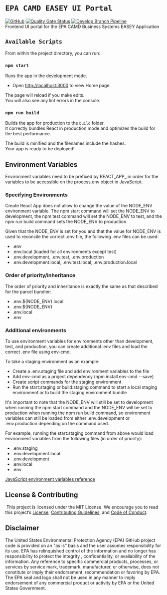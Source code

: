 # `EPA CAMD EASEY UI Portal`
[![GitHub](https://img.shields.io/github/license/US-EPA-CAMD/easey-ui)](https://github.com/US-EPA-CAMD/easey-ui/blob/develop/LICENSE)
[![Quality Gate Status](https://sonarcloud.io/api/project_badges/measure?project=US-EPA-CAMD_easey-ui&metric=alert_status)](https://sonarcloud.io/dashboard?id=US-EPA-CAMD_easey-ui)
[![Develop Branch Pipeline](https://github.com/US-EPA-CAMD/easey-ui/workflows/Develop%20Branch%20Workflow/badge.svg)](https://github.com/US-EPA-CAMD/easey-ui/actions)<br>
Frontend UI portal for the EPA CAMD Business Systems EASEY Application

## `Available Scripts`

From within the project directory, you can run:

### `npm start`

Runs the app in the development mode.<br />
* Open [http://localhost:3000](http://localhost:3000) to view Home page.

The page will reload if you make edits.<br />
You will also see any lint errors in the console.

### `npm run build`

Builds the app for production to the `build` folder.<br />
It correctly bundles React in production mode and optimizes the build for the best performance.

The build is minified and the filenames include the hashes.<br />
Your app is ready to be deployed!

## Environment Variables
Environment variables need to be prefixed by REACT_APP_ in order for the variables to be accessible on the process.env object in JavaScript.

### Specifying Environments
Create React App does not allow to change the value of the NODE_ENV environment variable. The npm start command will set the NODE_ENV to development, the npm test command will set the NODE_ENV to test, and the npm run build command sets the NODE_ENV to production.

Given that the NODE_ENV is set for you and that the value for NODE_ENV is used to reconcile the correct .env file, the following .env files can be used:

* .env
* .env.local (loaded for all environments except test)
* .env.development, .env.test, .env.production
* .env.development.local, .env.test.local, .env.production.local

### Order of priority/inheritance
The order of priority and inheritance is exactly the same as that described for the parcel bundler:

* .env.${NODE_ENV}.local
* .env.${NODE_ENV}
* .env.local
* .env

### Additional environments
To use environment variables for environments other than development, test, and production, you can create additional .env files and load the correct .env file using env-cmd.

To take a staging environment as an example:

* Create a .env.staging file and add environment variables to the file
* Add env-cmd as a project dependency (npm install env-cmd --save)
* Create script commands for the staging environment
* Run the start:staging or build:staging command to start a local staging environment or
  to build the staging environment bundle

It's important to note that the NODE_ENV will still be set to development when running the npm start command and the NODE_ENV will be set to production when running the npm run build command, so environment variables can still be loaded from either .env.development or .env.production depending on the command used.

For example, running the start:staging command from above would load environment variables from the following files (in order of priority):

* .env.staging
* .env.development.local
* .env.development
* .env.local
* .env

[JavaScript environment variables reference](https://www.robertcooper.me/front-end-javascript-environment-variables)

## License & Contributing
​
This project is licensed under the MIT License. We encourage you to read this project’s [License](LICENSE), [Contributing Guidelines](CONTRIBUTING.md), and [Code of Conduct](CODE_OF_CONDUCT.md).

## Disclaimer
The United States Environmental Protection Agency (EPA) GitHub project code is provided on an "as is" basis and the user assumes responsibility for its use. EPA has relinquished control of the information and no longer has responsibility to protect the integrity , confidentiality, or availability of the information. Any reference to specific commercial products, processes, or services by service mark, trademark, manufacturer, or otherwise, does not constitute or imply their endorsement, recommendation or favoring by EPA. The EPA seal and logo shall not be used in any manner to imply endorsement of any commercial product or activity by EPA or the United States Government.
